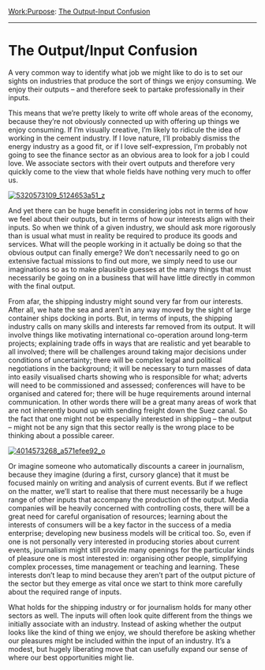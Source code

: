 [Work:](https://www.theschooloflife.com/thebookoflife/category/work/)[Purpose](https://www.theschooloflife.com/thebookoflife/category/work/purpose/): [The Output-Input Confusion](https://www.theschooloflife.com/thebookoflife/the-outputinput-confusion/)

* * *

# The Output/Input Confusion

A very common way to identify what job we might like to do is to set our sights on industries that produce the sort of things we enjoy consuming. We enjoy their outputs – and therefore seek to partake professionally in their inputs.

This means that we’re pretty likely to write off whole areas of the economy, because they’re not obviously connected up with offering up things we enjoy consuming. If I’m visually creative, I’m likely to ridicule the idea of working in the cement industry. If I love nature, I’ll probably dismiss the energy industry as a good fit, or if I love self-expression, I’m probably not going to see the finance sector as an obvious area to look for a job I could love. We associate sectors with their overt outputs and therefore very quickly come to the view that whole fields have nothing very much to offer us.

[![5320573109_5124653a51_z](https://www.theschooloflife.com/thebookoflife/wp-content/uploads/2015/05/5320573109_5124653a51_z.jpg)](http://www.thebookoflife.org/wp-content/uploads/2015/05/5320573109_5124653a51_z.jpg)

And yet there can be huge benefit in considering jobs not in terms of how we feel about their outputs, but in terms of how our interests align with their inputs. So when we think of a given industry, we should ask more rigorously than is usual what must in reality be required to produce its goods and services. What will the people working in it actually be doing so that the obvious output can finally emerge? We don’t necessarily need to go on extensive factual missions to find out more, we simply need to use our imaginations so as to make plausible guesses at the many things that must necessarily be going on in a business that will have little directly in common with the final output.

From afar, the shipping industry might sound very far from our interests. After all, we hate the sea and aren’t in any way moved by the sight of large container ships docking in ports. But, in terms of inputs, the shipping industry calls on many skills and interests far removed from its output. It will involve things like motivating international co-operation around long-term projects; explaining trade offs in ways that are realistic and yet bearable to all involved; there will be challenges around taking major decisions under conditions of uncertainty; there will be complex legal and political negotiations in the background; it will be necessary to turn masses of data into easily visualised charts showing who is responsible for what; adverts will need to be commissioned and assessed; conferences will have to&nbsp;be organised and catered for; there will be huge requirements around internal communication. In other words there will be a great many areas of work that are not inherently bound up with sending freight down the Suez canal. So the fact that one might not be especially interested in shipping – the output – might not be any sign that this sector really is the wrong place to be thinking about a possible career.

[![4014573268_a571efee92_o](https://www.theschooloflife.com/thebookoflife/wp-content/uploads/2015/05/4014573268_a571efee92_o.jpg)](http://www.thebookoflife.org/wp-content/uploads/2015/05/4014573268_a571efee92_o.jpg)

Or imagine someone who automatically discounts a career in journalism, because they imagine (during a first, cursory glance) that it must be focused mainly on writing and analysis of current events. But if we reflect on the matter, we’ll start to realise that there must necessarily be a huge range of other inputs that accompany the production of the output. Media companies will be heavily concerned with controlling costs, there will be a great need for careful organisation of resources; learning about the interests of consumers will be a key factor in the success of a media enterprise; developing new business models will be critical too. So, even if one is not personally very interested in producing stories about current events, journalism might still provide many openings for the particular kinds of pleasure one is most interested in: organising other people, simplifying complex processes, time management or teaching and learning. These interests don’t leap to mind because they aren’t part of the output picture of the sector but they emerge as vital once we start to think more carefully about the required range of inputs.

What holds for the shipping industry or for journalism holds for many other sectors as well. The inputs will often look quite different from the things we initially associate with an industry. Instead of asking whether the output looks like the kind of thing we enjoy, we should therefore be asking whether our pleasures might be included within the input of an industry. It’s a modest, but hugely liberating move that can usefully expand our sense of where our best opportunities might lie.
